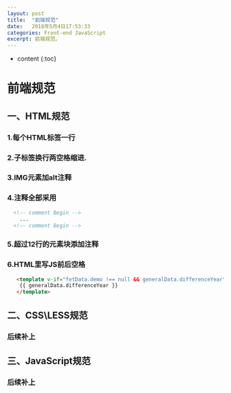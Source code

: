 ```yaml
---
layout: post
title:  "前端规范"
date:   2018年5月4日17:53:33
categories: Front-end JavaScript
excerpt: 前端规范。
---
```


* content
{:toc}

# 前端规范
## 一、HTML规范
### 1.每个HTML标签一行
### 2.子标签换行两空格缩进.
### 3.IMG元素加alt注释
### 4.注释全部采用 
```html
  <!-- comment Begin -->
	...
  <!-- comment Begin -->
```
### 5.超过12行的元素块添加注释
### 6.HTML里写JS前后空格
```html
   <template v-if="fetData.demo !== null && generalData.differenceYear">
    {{ generalData.differenceYear }}
   </template>
```

## 二、CSS\LESS规范
### 后续补上

## 三、JavaScript规范
### 后续补上


